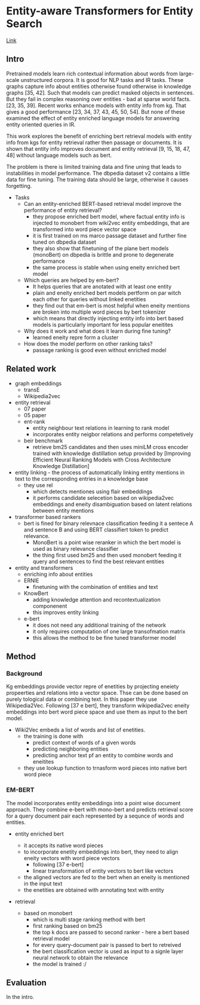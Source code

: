 # Entity-aware Transformers for Entity Search

[Link](https://arxiv.org/abs/2205.00820)

## Intro

Pretrained models learn rich contextual information about words from large-scale unstructured corpora.
It is good for NLP tasks and IR tasks.
These graphs capture info about entities otherwise found otherwise in knowledge graphs [35, 42].
Such that models can predict masked objects in sentences.
But they fail in complex reasoning over entities - bad at sparse world facts. [23, 35, 39].
Recent works enhance models with entity info from kg.
That gives a good performance [23, 34, 37, 43, 45, 50, 54].
But none of these examined the effect of entity enriched language models for answering entity oriented queries in IR.

This work explores the benefit of enriching bert retrieval models with entity info from kgs for entity retrieval rather then passage or documents.
It is shown that entity info improves document and entity retrieval [9, 15, 18, 47, 48] without language models such as bert.

The problem is there is limited training data and fine uning that leads to instabilities in model performance.
The dbpedia dataset v2 contains a little data for fine tuning.
The training data should be large, otherwise it causes forgetting.

- Tasks
  - Can an entity-enriched BERT-based retrieval model improve the performance of entity retrieval?
    - they propose enriched bert model, where factual entity info is injected to monobert from wiki2vec entity embeddings, that are transformed into word piece vector space
    - it is first trained on ms marco passage dataset and further fine tuned on dbpedia dataset
    - they also show that finetuning of the plane bert models (monoBert) on dbpedia is brittle and prone to degenerate performance
    - the same process is stable when using eneity enriched bert model
  - Which queries are helped by em-bert?
    - It helps queries that are anotated with at least one entity
    - plain and eneity enriched bert models pertform on par witch each other for queries without linked enetities
    - they find out that em-bert is most helpful when eneity mentions are broken into multiple word pieces by bert tokenizer
    - which means that directly injecting entity info into bert based models is particularly important for less popular eneitites
  - Why does it work and what does it learn during fine tuning?
    - learned eneity repre form a cluster
  - How does the model perform on other ranking taks?
    - passage ranking is good even without enriched model

## Related work

- graph embeddings
  - transE
  - Wikipedia2vec
- entity retrieval
  - 07 paper
  - 05 paper
  - ent-rank
    - entity neighbour text relations in learning to rank model
    - incorporates entity neigbor relations and performs competetively
  - beir benchmark  
    - retrieve bm25 candidates and then uses miniLM  cross encoder trained with knowledge distillation setup provided by [Improving Efficient Neural Ranking Models with Cross Architecture Knowledge Distillation]
- entity linking - the process of automatically linking entity mentions in text to the corresponding entries in a knowledge base
  - they use rel 
    - which detects mentiones using flair embeddings
    - it performs candidate selecetion based on wikipedia2vec embeddings and eneity disambiguation based on latent relations between entity mentions
- transformer based rankers
  - bert is fined for binary relevnace classification feeding it a sentece A and sentence B and using BERT classifiert token to predict relevance.
    - MonoBert is a point wise reranker in which the bert model is used as binary relevance classifier
    - the thing first used bm25 and then used monobert feeding it query and sentences to find the best relevant entities
- entity and transformers
  - enriching info about entities
  - ERNIE
    - finetuning with the combination of entities and text
  - KnowBert
    - adding knowledge attention and recontextualization componenent
    - this improves entity linking
  - e-bert
    - it does not need any additional training of the network
    - it only requires computation of one large transofmation matrix
    - this allows the method to be fine tuned transformer model

## Method

### Background

Kg embeddings provide vector repre of enetities by projecting eneiety propeerties and relations into a vector space.
Thse can be done based on purely tological data or combining text.
In this paper they use Wikipedia2Vec.
Following [37 e bert], they transform wikipedia2vec eneity embeddings into bert word piece space and use them as input to the bert model.

- Wiki2Vec embeds a list of words and list of enetities.
  - the training is done with
    - predict context of words of a given words
    - predicting neighboring entities
    - predicting anchor text pf an entity to combine words and eneitites
  - they use lookup function to trnasform word pieces into native bert word piece

### EM-BERT

The model incorporates entity embeddings into a point wise document approach.
They combine e-bert with mono-bert and predicts retrieval score for a query document pair each represented by a sequnce of words and entities.

- entity enriched bert
  - it accepts its native word pieces
  - to incorporate enetity embeddings into bert, they need to align eneity vectors with word piece vectors
    - following [37 e-bert]
    - linear transformation of entity vectors to bert like vectors
  - the aligned vectors are fed to the bert when an eneity is mentioned in the input text
  - the enetities are obtained with annotating text with entity

- retrieval
  - based on monobert
    - which is multi stage ranking method with bert 
    - first ranking based on bm25
    - the top k docs are passed to second ranker - here a bert based retrieval model
    - for every query-document pair is passed to bert to retreived
    - the bert classification vector is used as input to a signle layer neural network to obtain the relevance
    - the model is trained :/

## Evaluation

In the intro.